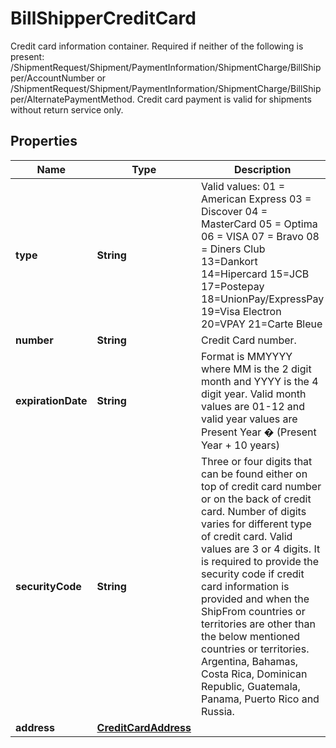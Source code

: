 

# BillShipperCreditCard

Credit card information container.  Required if neither of the following is present:   /ShipmentRequest/Shipment/PaymentInformation/ShipmentCharge/BillShipper/AccountNumber  or  /ShipmentRequest/Shipment/PaymentInformation/ShipmentCharge/BillShipper/AlternatePaymentMethod.   Credit card payment is valid for shipments without return service only.

## Properties

| Name | Type | Description | Notes |
|------------ | ------------- | ------------- | -------------|
|**type** | **String** | Valid values: 01 &#x3D; American Express 03 &#x3D; Discover 04 &#x3D; MasterCard 05 &#x3D; Optima 06 &#x3D; VISA 07 &#x3D; Bravo 08 &#x3D; Diners Club 13&#x3D;Dankort 14&#x3D;Hipercard 15&#x3D;JCB 17&#x3D;Postepay 18&#x3D;UnionPay/ExpressPay 19&#x3D;Visa Electron 20&#x3D;VPAY 21&#x3D;Carte Bleue |  |
|**number** | **String** | Credit Card number. |  |
|**expirationDate** | **String** | Format is MMYYYY where MM is the 2 digit month and YYYY is the 4 digit year.  Valid month values are 01-12 and valid year values are Present Year � (Present Year + 10 years) |  |
|**securityCode** | **String** | Three or four digits that can be found either on top of credit card number or on the back of credit card. Number of digits varies for different type of credit card.  Valid values are 3 or 4 digits. It is required to provide the security code if credit card information is provided and when the ShipFrom countries or territories are other than the below mentioned countries or territories. Argentina, Bahamas, Costa Rica, Dominican Republic, Guatemala, Panama, Puerto Rico and Russia. |  |
|**address** | [**CreditCardAddress**](CreditCardAddress.md) |  |  [optional] |




